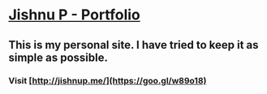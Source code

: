 # [Jishnu P - Portfolio](https://goo.gl/w89o18)
## This is my personal site. I have tried to keep it as simple as possible.
### Visit [http://jishnup.me/](https://goo.gl/w89o18)
